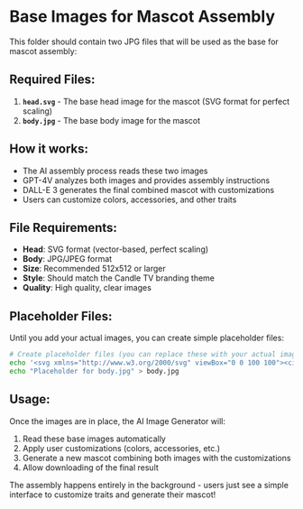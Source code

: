 # Base Images for Mascot Assembly

This folder should contain two JPG files that will be used as the base for mascot assembly:

## Required Files:

1. **`head.svg`** - The base head image for the mascot (SVG format for perfect scaling)
2. **`body.jpg`** - The base body image for the mascot

## How it works:

- The AI assembly process reads these two images
- GPT-4V analyzes both images and provides assembly instructions
- DALL-E 3 generates the final combined mascot with customizations
- Users can customize colors, accessories, and other traits

## File Requirements:

- **Head**: SVG format (vector-based, perfect scaling)
- **Body**: JPG/JPEG format
- **Size**: Recommended 512x512 or larger
- **Style**: Should match the Candle TV branding theme
- **Quality**: High quality, clear images

## Placeholder Files:

Until you add your actual images, you can create simple placeholder files:

```bash
# Create placeholder files (you can replace these with your actual images)
echo '<svg xmlns="http://www.w3.org/2000/svg" viewBox="0 0 100 100"><circle cx="50" cy="50" r="40" fill="orange"/><text x="50" y="55" text-anchor="middle" fill="white" font-size="24">C</text></svg>' > head.svg
echo "Placeholder for body.jpg" > body.jpg
```

## Usage:

Once the images are in place, the AI Image Generator will:
1. Read these base images automatically
2. Apply user customizations (colors, accessories, etc.)
3. Generate a new mascot combining both images with the customizations
4. Allow downloading of the final result

The assembly happens entirely in the background - users just see a simple interface to customize traits and generate their mascot! 